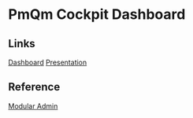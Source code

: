# PmQm Cockpit Dashboard

## Links
[Dashboard](https://silvanadrian.github.io/hsr-pmqm-cockpit/dashboard/)
[Presentation](https://silvanadrian.github.io/hsr-pmqm-cockpit/presentation/)


## Reference
[Modular Admin](https://github.com/modularcode/modular-admin-html)
